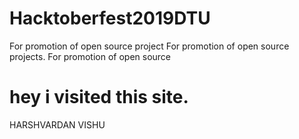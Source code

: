 # Hacktoberfest2019DTU
For promotion of open source project
For promotion of open source projects.
For promotion of open source

hey i visited this site.
=======
HARSHVARDAN
VISHU



